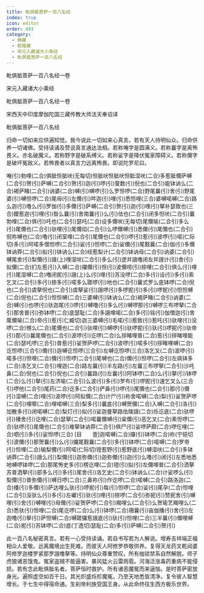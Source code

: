 ```yaml
---
title: 毗俱胝菩萨一百八名经
index: true
icon: editor
order: 493
category:
  - 佛藏
  - 乾隆藏
  - 宋元入藏诸大小乘经
  - 毗俱胝菩萨一百八名经
---
```


毗俱胝菩萨一百八名经一卷  

宋元入藏诸大小乘经  

毗俱胝菩萨一百八名经一卷  

宋西天中印度摩伽陀国三藏传教大师法天奉诏译  

毗俱胝菩萨一百八名经  

归命一切如来应供遍知觉。我今说此一切如来心真言。若有天人持明仙众。归命供养一切诸佛。受持读诵及赞说真言通达法相。若称唵字是圆满义。若称曩字是离怖畏义。亦名破魔义。若称野字是破系缚义。若称娑字是降伏冤家障碍义。若称儞字是破坏冤敌义。若怖畏者以真言力远离怖畏。即说陀罗尼曰。  

唵(引)勃哩(二合)俱胝怛胝吠(无每切)怛胝吠怛胝吠怛胝湿吠(二合)多惹胝儞萨嚩(二合引)贺(引)萨嚩(二合引)贺(引)迦(引)啰(引)蓃数(引)倪也(二合引)能钵讷么(二合)褐萨睹(二合引)讷婆(二合)嚩(引)嚩啰(引)么罗怛啰(二合)野尾曩(引)舍(引)野尾婆(引)嚩怛啰(二合)尾母(引)左儞(引)吽迦(引)哩(引)悉怛哩(三合)婆嚩喏嚩(二合)路么迦(引)噜么(引)罗伽(引)多儞(引)萨嚩(二合引)贺(引)迦(引)哩(引)拏补瑟致也(三合)鑁惹迦(引)哩(引)昝么曩(引)舍南曩(引)么(引)佉也(二合引)闭多怛吠(二合引)曩勃哩(二合)俱(引)吒也(二合引)瑟吒(二合)设多儞吠(无每切)尾儞喻(二合引)多么(引)尾儞也(二合引)驮哩(引)尾儞焰(二合引)么啰儞嚩(引)悉儞(引)尾儞也(二合引)倪祢嚩也(二合)噜(引)闭室哩(二合引)尾儞也(二合引)啰(引)惹(引)波啰(引)喏(仁际切)多(引)阿喏多僧怛啰(二合引)娑(引)怛啰(二合)娑儞(引)尾觐曩(二合)伽(引)多儞钵讷莽(二合引)拟(引)钵讷么(二合)经惹梨计(二合引)钵讷母(二合引)讷婆(二合引)嚩尾舍(引)梨儞(引)誐(上)哩湿吠(二合引)多么(引)逻并誐噜闭左并誐计(引)舍(引)拟儞(二合)扪左惹(引)入嚩(二合)攞儞(引)怛(引)波儞唠(引)捺哩(二合引)俱么(引)哩(引)尾湿嚩(二合)噜闭抳(引)誐(上)么(引)哩(引)苏没啰(二合)多(引)设(引)多(引)索乞叉(二合引)多(引)捺多(引)喏多么蹉啰(引)地也(二合引)曩式罗么底钵啰(二合)倪也(二合引)虞拏倪也(二合引)虞拏娑(引)誐啰(引)多啰抳(引)多(引)啰抳(引)怛怛嚩(二合)倪也(二合引)怛怛嚩(二合)三婆嚩(引)钵讷么(二合)褐萨睹(二合引)讷婆(二合)嚩(引)也啰(引)驮迦尾(引)啰(引)嚩噜(引)多么(引)嚩啰那(引)嚩啰三布啰拏(二合引)那舍普(引)弥钵啰(二合)底瑟耻(二合)多誐哩喏(二合)多(引)铭(引)伽僧迦(引)舍尾儞喻(二合)帝(引)惹(引仁臧切)迦三婆嚩(引)毛喏(引)惹致(引)惹吒(引)驮哩(引)没啰(二合)憾么(二合)尾儞也(二合引)驮哩(引)嚩啰(引)驮啰抳(引)驮(引)啰抳(引)驮帝(引)那(引)曩尾儞也(二合引)波啰(引)讫啰(二合)么拶睹哩普(二合)惹(引)拶睹哩能(二合)瑟吒啰(三合引)普惹(引)娑贺萨啰(二合引)波啰(引)喏多(引)拶睹哩嚩(二合)讫怛啰(三合引)儞(引)迦嚩讫怛啰(三合引)左嚩讫怛啰(三合)洛乞叉(二合)波啰(引)喏多(引)怛哩(二合)儞(引)怛啰(二合引)尾嚩也(二合)儞(引)怛啰(二合引)左飒钵多(二合)洛乞叉(二合引)哩迦(二合)路左曩(引)半左路(引)左曩三布啰拏(二合引)沙吒鼻(二合)倪也(二合引)倪也(二合引)曩路(引)左曩(引)阿钵啰(二合)么(引)拏(引)钵啰(二合)么(引)拏(引)左济喻(二合引)么波(引)多(引)罗布(引)啰抳(引)速乞叉么(三合引)啰他(二合引)尾药(二合)讫多(二合引)俨鼻(引)啰(引)尾儞也(二合引)那(引)儞(引)湿嚩(二合)哩(引)波啰(引)阿拟儞(二合)计尸(引)祢舍喏嚩(二合)梨(引)娑贺萨啰(二合引)哩唧(二合)哩喏嚩(三合)梨多(引)曩底(引)嚩贺儞(二合)入嚩(二合引)洛(引)加散多(引)闭喏嚩(二合)梨灯(引)拟(引)娑迦曼拏路佉陵誐(二合)烁讫底(二合)驮啰(引)播舍(引)讫哩(二合)瑟拏(二合引)喏曩儞嚩(引)枲儞(引)恶乞叉(二合)素怛啰(二合)驮啰(引)尾儞也(二合引)难拏钵讷莽(二合引)俱尸(引)娑啰萨颇(二合)啰仡哩(二合)呬(引)多(引)娑怛啰(三合) [目　　壹]迦喏嚩(二合)攞(引)钵啰(二合)祢(宁挹切引)波儞(引)那贺曩(引)么(引)攞尾觐曩(二合引)多(引)钵啰(二合)喏嚩(二合)罗帝(引)怛哩(二合)输梨儞(引)阿喏(仁际切)镫惹野(引)惹野底(引)嚩湿吠(二合引)多钵讷莽(二合引)誐么(引)梨儞(引)迦弥儞(引)迦弥儞(引)迦(引)么噜(引)闭(引)左悉地悉地嚩啰钵啰(二合)那尾怖史多(引)楞讫哩(二合)镫(引)拟(引)左儞哩普(二合引)洒拏苏普洒拏(引)部多么(引)多(引)尾舍(引)洛乞史(二合引)钵讷么(二合)计娑啰么(引)梨儞(引)普弥儞(引)嚩日啰(二合)三鼻祢(引)作讫啰(二合)喏嚩(二合引)路洛迦(二合)播(引)多儞(引)萨达哩么驮(引)啰抳(引)每(引)怛啰(二合)娑(引)尾孕(二合)怛哩(二合引)没驮么(引)多(引)左巘(引)驮(引)哩(引)捺啰(二合引)弥抳(引)赞抳舍(引)嚩哩(引)舍(引)嚩哩(引)母儞(引)娑贺萨啰(二合引)羯哩么(二合引)么贺瑜艺羯哩么(二合)悉驮(引)怛哩(二合)尾讫啰(二合)么(引)钵啰(二合)珊曩(引)亩伽播(引)舍(引)左迦噜(引)拏(引)萨怛嚩(二合)嚩蹉攞惹誐底(引)驮(引)怛哩(二合)三半曩(引)儞哩嚩(二合)抳(引)苏钵啰(二合)底(丁逸切)瑟耻(二合)多(引)萨嚩(二合引)贺(引)  

此一百八名秘密真言。若有一心受持读诵。若自书写若为人解说。增寿吉祥端正福相众人爱敬。远离魔境出生死难。而彼天人阿修罗恭敬供养。复得天龙药叉乾闼婆阿修罗迦楼罗紧那罗誐噜拏等。持明仙众尊重赞叹。所有枷锁禁系自然解脱。师子虎狼诸恶饿鬼。冤家盗贼不能逼害。暴风猛火云雷雨雹。河海泛涨毒药重病不能侵损。若有念此毗俱胝名者。菩萨恒时救护。所有诸恶魔冤而来逼恼。是时菩萨密放身光。遍照虚空如百千日。其光炽盛烁殄魔冤。乃至天地悉皆清净。复令彼人智慧增长。于七生中得宿命通。生刹帝利族受国王身。从此命终往生西方极乐世界。  
